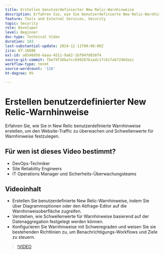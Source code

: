 ```yaml
---
title: Erstellen benutzerdefinierter New Relic-Warnhinweise
description: Erfahren Sie, wie Sie benutzerdefinierte New Relic-Warnhinweise erstellen, Schwellenwerte festlegen und Benachrichtigungen konfigurieren können, um Ihre Daten effektiv zu überwachen. Perfekt für die Optimierung der Site-Performance.
feature: Tools and External Services, Security
topic: Security
role: Developer
level: Beginner
doc-type: Technical Video
duration: 183
last-substantial-update: 2024-12-11T00:00:00Z
jira: KT-16606
exl-id: a6546956-6aaa-4511-9a62-1bf94fd038f4
source-git-commit: fbe79f36ba7cc699287b1adc1fcb1fab7246da1c
workflow-type: tm+mt
source-wordcount: '116'
ht-degree: 0%

---
```


# Erstellen benutzerdefinierter New Relic-Warnhinweise

Erfahren Sie, wie Sie in New Relic benutzerdefinierte Warnhinweise erstellen, um den Website-Traffic zu überwachen und Schwellenwerte für Warnhinweise festzulegen.

## Für wen ist dieses Video bestimmt?

* DevOps-Techniker
* Site Reliability Engineers
* IT Operations Manager und Sicherheits-Überwachungsteams

## Videoinhalt

* Erstellen Sie benutzerdefinierte New Relic-Warnhinweise, indem Sie über Diagrammoptionen oder den Abfrage-Editor auf die Warnhinweisoberfläche zugreifen.
* Verstehen, wie Schwellenwerte für Warnhinweise basierend auf der Datenaggregation festgelegt werden können.
* Konfigurieren Sie Warnhinweise mit Schweregraden und weisen Sie sie bestehenden Richtlinien zu, um Benachrichtigungs-Workflows und Ziele zu steuern.

>[!VIDEO](https://video.tv.adobe.com/v/3440780?learn=on&captions=ger)

